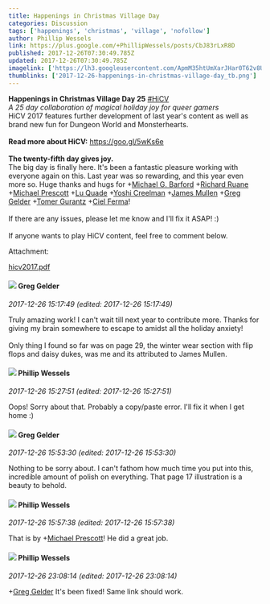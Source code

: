 ```yaml
---
title: Happenings in Christmas Village Day
categories: Discussion
tags: ['happenings', 'christmas', 'village', 'nofollow']
author: Phillip Wessels
link: https://plus.google.com/+PhillipWessels/posts/CbJ83rLxR8D
published: 2017-12-26T07:30:49.785Z
updated: 2017-12-26T07:30:49.785Z
imagelink: ['https://lh3.googleusercontent.com/ApmM35htUmXarJHar0T62v8U0xg0plTASxw8kydBsjqWZRX7yYSYcyRn01o=w1200-h630-p']
thumblinks: ['2017-12-26-happenings-in-christmas-village-day_tb.png']
---
```


<b>Happenings in Christmas Village Day 25</b> <a rel="nofollow" class="ot-hashtag" href="https://plus.google.com/s/%23HiCV/posts">#HiCV</a><br /><i>A 25 day collaboration of magical holiday joy for queer gamers</i><br />HiCV 2017 features further development of last year&#39;s content as well as brand new fun for Dungeon World and Monsterhearts.<br /> <br /><b>Read more about HiCV:</b> <a href="https://goo.gl/5wKs6e" class="ot-anchor">https://goo.gl/5wKs6e</a>  <br /> <br /><b>The twenty-fifth day gives joy.</b><br />The big day is finally here. It&#39;s been a fantastic pleasure working with everyone again on this. Last year was so rewarding, and this year even more so. Huge thanks and hugs for <span class="proflinkWrapper"><span class="proflinkPrefix">+</span><a class="proflink" href="https://plus.google.com/103023909708652392009" oid="103023909708652392009">Michael G. Barford</a></span> <span class="proflinkWrapper"><span class="proflinkPrefix">+</span><a class="proflink" href="https://plus.google.com/101407083641091583547" oid="101407083641091583547">Richard Ruane</a></span> <span class="proflinkWrapper"><span class="proflinkPrefix">+</span><a class="proflink" href="https://plus.google.com/101025241405784788544" oid="101025241405784788544">Michael Prescott</a></span> <span class="proflinkWrapper"><span class="proflinkPrefix">+</span><a class="proflink" href="https://plus.google.com/100509283038661879827" oid="100509283038661879827">Lu Quade</a></span> <span class="proflinkWrapper"><span class="proflinkPrefix">+</span><a class="proflink" href="https://plus.google.com/113749296838071372893" oid="113749296838071372893">Yoshi Creelman</a></span> <span class="proflinkWrapper"><span class="proflinkPrefix">+</span><a class="proflink" href="https://plus.google.com/100386825841553211369" oid="100386825841553211369">James Mullen</a></span> <span class="proflinkWrapper"><span class="proflinkPrefix">+</span><a class="proflink" href="https://plus.google.com/115066079250625289207" oid="115066079250625289207">Greg Gelder</a></span> <span class="proflinkWrapper"><span class="proflinkPrefix">+</span><a class="proflink" href="https://plus.google.com/105691132767402178467" oid="105691132767402178467">Tomer Gurantz</a></span> <span class="proflinkWrapper"><span class="proflinkPrefix">+</span><a class="proflink" href="https://plus.google.com/100873660650682925220" oid="100873660650682925220">Ciel Ferma</a></span>!<br /><br />If there are any issues, please let me know and I&#39;ll fix it ASAP! :)<br /><br />If anyone wants to play HiCV content, feel free to comment below.<br />


Attachment:

<a href='https://drive.google.com/open?id=1Z8yy-37YoUXCJUnnquyPcAAEirLOAcLE'>hicv2017.pdf</a>


<div id='comment z13pjt4yctqyv1dm5224zhorrxereb2hw04'>
  <h4><img src='{{site.baseurl}}//images/avatars/115066079250625289207_photo.jpg'> Greg Gelder</h4>
      <p><cite>2017-12-26 15:17:49 (edited: 2017-12-26 15:17:49)</cite></p>
        <p>Truly amazing work! I can&#39;t wait till next year to contribute more. Thanks for giving my brain somewhere to escape to amidst all the holiday anxiety! <br /><br />Only thing I found so far was on page 29, the winter wear section with flip flops and daisy dukes, was me and its attributed to James Mullen.</p>
</div>
        

<div id='comment z13pjt4yctqyv1dm5224zhorrxereb2hw04'>
  <h4><img src='{{site.baseurl}}//images/avatars/109231517488819563639_photo.jpg'> Phillip Wessels</h4>
      <p><cite>2017-12-26 15:27:51 (edited: 2017-12-26 15:27:51)</cite></p>
        <p>Oops! Sorry about that. Probably a copy/paste error. I&#39;ll fix it when I get home :)</p>
</div>
        

<div id='comment z13pjt4yctqyv1dm5224zhorrxereb2hw04'>
  <h4><img src='{{site.baseurl}}//images/avatars/115066079250625289207_photo.jpg'> Greg Gelder</h4>
      <p><cite>2017-12-26 15:53:30 (edited: 2017-12-26 15:53:30)</cite></p>
        <p>Nothing to be sorry about. I can&#39;t fathom how much time you put into this, incredible amount of polish on everything. That page 17 illustration is a beauty to behold.</p>
</div>
        

<div id='comment z13pjt4yctqyv1dm5224zhorrxereb2hw04'>
  <h4><img src='{{site.baseurl}}//images/avatars/109231517488819563639_photo.jpg'> Phillip Wessels</h4>
      <p><cite>2017-12-26 15:57:38 (edited: 2017-12-26 15:57:38)</cite></p>
        <p>That is by <span class="proflinkWrapper"><span class="proflinkPrefix">+</span><a class="proflink" href="https://plus.google.com/101025241405784788544" oid="101025241405784788544">Michael Prescott</a></span>​! He did a great job.</p>
</div>
        

<div id='comment z13pjt4yctqyv1dm5224zhorrxereb2hw04'>
  <h4><img src='{{site.baseurl}}//images/avatars/109231517488819563639_photo.jpg'> Phillip Wessels</h4>
      <p><cite>2017-12-26 23:08:14 (edited: 2017-12-26 23:08:14)</cite></p>
        <p><span class="proflinkWrapper"><span class="proflinkPrefix">+</span><a class="proflink" href="https://plus.google.com/115066079250625289207" oid="115066079250625289207">Greg Gelder</a></span> It&#39;s been fixed! Same link should work.</p>
</div>
        